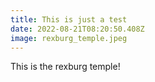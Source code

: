 ```yaml
---
title: This is just a test
date: 2022-08-21T08:20:50.408Z
image: rexburg_temple.jpeg
---
```

This is the rexburg temple!